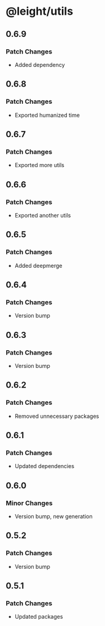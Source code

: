 # @leight/utils

## 0.6.9

### Patch Changes

- Added dependency

## 0.6.8

### Patch Changes

- Exported humanized time

## 0.6.7

### Patch Changes

- Exported more utils

## 0.6.6

### Patch Changes

- Exported another utils

## 0.6.5

### Patch Changes

- Added deepmerge

## 0.6.4

### Patch Changes

- Version bump

## 0.6.3

### Patch Changes

- Version bump

## 0.6.2

### Patch Changes

- Removed unnecessary packages

## 0.6.1

### Patch Changes

- Updated dependencies

## 0.6.0

### Minor Changes

- Version bump, new generation

## 0.5.2

### Patch Changes

- Version bump

## 0.5.1

### Patch Changes

- Updated packages
